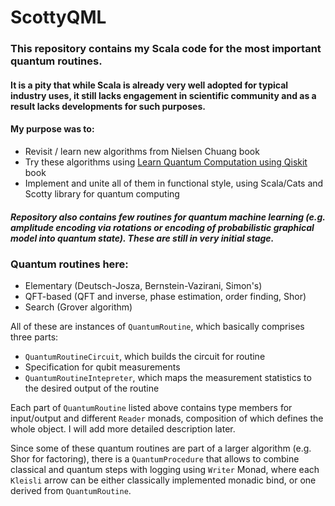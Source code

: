 # ScottyQML

### This repository contains my Scala code for the most important quantum routines.
#### It is a pity that while Scala is already very well adopted for typical industry uses, it still lacks engagement in scientific community and as a result lacks developments for such purposes.

#### My purpose was to:

+ Revisit / learn new algorithms from Nielsen Chuang book
+ Try these algorithms using [Learn Quantum Computation using Qiskit](https://qiskit.org/textbook/preface.html) book
+ Implement and unite all of them in functional style, using Scala/Cats and Scotty library for quantum computing
 

##### Repository also contains few routines for quantum machine learning (e.g. amplitude encoding via rotations or encoding of probabilistic graphical model into quantum state). These are still in very initial stage.

### Quantum routines here:

+ Elementary (Deutsch-Josza, Bernstein-Vazirani, Simon's)
+ QFT-based (QFT and inverse, phase estimation, order finding, Shor)
+ Search (Grover algorithm)

All of these are instances of ```QuantumRoutine```, which basically comprises three parts:
+ ```QuantumRoutineCircuit```, which builds the circuit for routine
+ Specification for qubit measurements
+ ```QuantumRoutineIntepreter```, which maps the measurement statistics to the desired output of the routine

Each part of ```QuantumRoutine``` listed above contains type members for input/output and different ```Reader``` monads, composition of which defines the whole object. I will add more detailed description later.

Since some of these quantum routines are part of a larger algorithm (e.g. Shor for factoring), there is a ```QuantumProcedure``` that allows to combine classical and quantum steps with logging using ```Writer``` Monad, where each ```Kleisli``` arrow can be either classically implemented monadic bind, or one derived from ```QuantumRoutine```.
